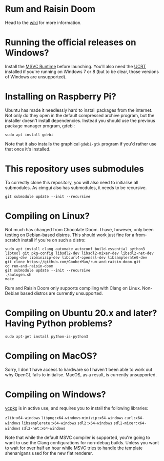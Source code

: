 # Rum and Raisin Doom

Head to the [wiki](https://github.com/GooberMan/rum-and-raisin-doom/wiki) for more information.

# Running the official releases on Windows?

Install the [MSVC Runtime](https://aka.ms/vs/17/release/vc_redist.x64.exe) before launching. You'll also need the [UCRT](https://www.microsoft.com/en-US/download/details.aspx?id=48234) installed if you're running on Windows 7 or 8 (but to be clear, those versions of Windows are unsupported).

# Installing on Raspberry Pi?

Ubuntu has made it needlessly hard to install packages from the internet. Not only do they open in the default compressed archive program, but the installer doesn't install dependencies. Instead you should use the previous package manager program, gdebi:

```
sudo apt install gdebi
```

Note that it also installs the graphical `gdebi-gtk` program if you'd rather use that once it's installed.

# This repository uses submodules

To correctly clone this repository, you will also need to initialise all submodules. As cimgui also has submodules, it needs to be recursive.

```
git submodule update --init --recursive
```

# Compiling on Linux?

Not much has changed from Chocolate Doom. I have, however, only been testing on Debian-based distros. This should work just fine for a from-scratch install if you're on such a distro:
```
sudo apt install clang automake autoconf build-essential python3 libtool git pkg-config libsdl2-dev libsdl2-mixer-dev libsdl2-net-dev libpng-dev libminizip-dev libcurl4-openssl-dev libsamplerate0-dev
git clone https://github.com/GooberMan/rum-and-raisin-doom.git
cd rum-and-raisin-doom
git submodule update --init --recursive
./autogen.sh
make
```

Rum and Raisin Doom only supports compiling with Clang on Linux. Non-Debian based distros are currently unsupported.

# Compiling on Ubuntu 20.x and later? Having Python problems?

```
sudo apt-get install python-is-python3
```

# Compiling on MacOS?

Sorry, I don't have access to hardware so I haven't been able to work out why OpenGL fails to initialise. MacOS, as a result, is currently unsupported.

# Compiling on Windows?

[vcpkg](https://github.com/Microsoft/vcpkg/) is in active use, and requires you to install the following libraries:

`zlib:x64-windows`
`libpng:x64-windows`
`minizip:x64-windows`
`curl:x64-windows`
`libsamplerate:x64-windows`
`sdl2:x64-windows`
`sdl2-mixer:x64-windows`
`sdl2-net:x64-windows`

Note that while the default MSVC compiler is supported, you're going to want to use the Clang configurations for non-debug builds. Unless you want to wait for over half an hour while MSVC tries to handle the template shenanigans used for the new flat renderer.
